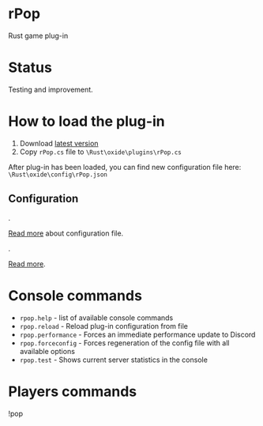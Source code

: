 # rPop
Rust game plug-in 

# Status
Testing and improvement.

# How to load the plug-in
1. Download [latest version](https://github.com/FtuoilXelrash/rPop/releases)
2. Copy `rPop.cs` file to `\Rust\oxide\plugins\rPop.cs`


After plug-in has been loaded, you can find new configuration file here:
`\Rust\oxide\config\rPop.json`

## Configuration
.

[Read more](rPop.md) about configuration file.

.

[Read more](Commands.md).

# Console commands
- `rpop.help` - list of available console commands
- `rpop.reload` - Reload plug-in configuration from file
- `rpop.performance` - Forces an immediate performance update to Discord
- `rpop.forceconfig` - Forces regeneration of the config file with all available options
- `rpop.test` - Shows current server statistics in the console

# Players commands
!pop
